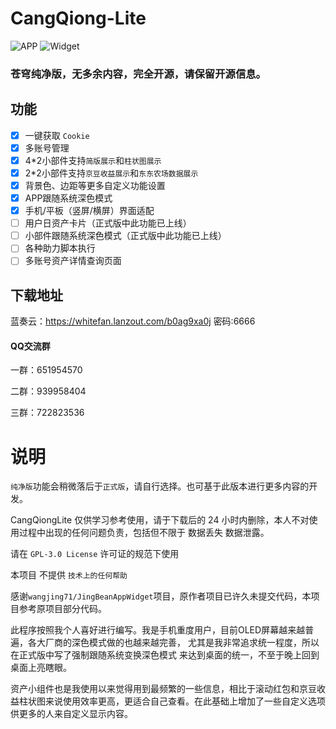 # CangQiong-Lite
![APP](https://cdn.jsdelivr.net/gh/baifan97/CangQiongLite/APP.png)
![Widget](https://cdn.jsdelivr.net/gh/baifan97/CangQiongLite/Widget.png)
### 苍穹纯净版，无多余内容，完全开源，请保留开源信息。

## 功能
- [x] 一键获取 `Cookie`
- [x] 多账号管理
- [x] 4*2小部件支持`简版展示`和`柱状图展示`
- [x] 2*2小部件支持`京豆收益展示`和`东东农场数据展示`
- [x] 背景色、边距等更多自定义功能设置
- [x] APP跟随系统深色模式
- [x] 手机/平板（竖屏/横屏）界面适配
- [ ] 用户日资产卡片（正式版中此功能已上线）
- [ ] 小部件跟随系统深色模式（正式版中此功能已上线）
- [ ] 各种助力脚本执行
- [ ] 多账号资产详情查询页面

## 下载地址
蓝奏云：https://whitefan.lanzout.com/b0ag9xa0j
密码:6666

#### QQ交流群

一群：651954570

二群：939958404

三群：722823536



# 说明

`纯净版`功能会稍微落后于`正式版`，请自行选择。也可基于此版本进行更多内容的开发。

CangQiongLite 仅供学习参考使用，请于下载后的 24 小时内删除，本人不对使用过程中出现的任何问题负责，包括但不限于 数据丢失 数据泄露。

请在 `GPL-3.0 License` 许可证的规范下使用

本项目 不提供 `技术上的任何帮助`

感谢`wangjing71/JingBeanAppWidget`项目，原作者项目已许久未提交代码，本项目参考原项目部分代码。

此程序按照我个人喜好进行编写。我是手机重度用户，目前OLED屏幕越来越普遍，各大厂商的深色模式做的也越来越完善，
尤其是我非常追求统一程度，所以在正式版中写了强制跟随系统变换深色模式 来达到桌面的统一，不至于晚上回到桌面上亮瞎眼。

资产小组件也是我使用以来觉得用到最频繁的一些信息，相比于滚动红包和京豆收益柱状图来说使用效率更高，更适合自己查看。在此基础上增加了一些自定义选项供更多的人来自定义显示内容。
